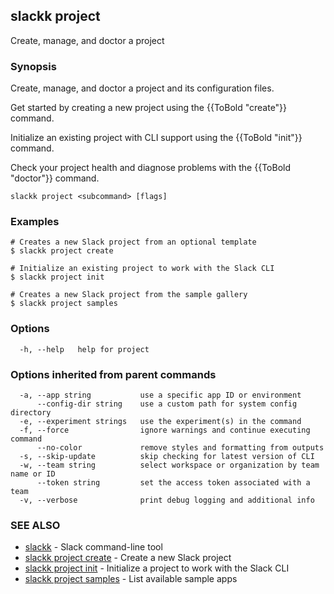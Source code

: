## slackk project

Create, manage, and doctor a project

### Synopsis

Create, manage, and doctor a project and its configuration files.

Get started by creating a new project using the {{ToBold "create"}} command.

Initialize an existing project with CLI support using the {{ToBold "init"}} command.

Check your project health and diagnose problems with the {{ToBold "doctor"}} command.

```
slackk project <subcommand> [flags]
```

### Examples

```
# Creates a new Slack project from an optional template
$ slackk project create

# Initialize an existing project to work with the Slack CLI
$ slackk project init

# Creates a new Slack project from the sample gallery
$ slackk project samples
```

### Options

```
  -h, --help   help for project
```

### Options inherited from parent commands

```
  -a, --app string           use a specific app ID or environment
      --config-dir string    use a custom path for system config directory
  -e, --experiment strings   use the experiment(s) in the command
  -f, --force                ignore warnings and continue executing command
      --no-color             remove styles and formatting from outputs
  -s, --skip-update          skip checking for latest version of CLI
  -w, --team string          select workspace or organization by team name or ID
      --token string         set the access token associated with a team
  -v, --verbose              print debug logging and additional info
```

### SEE ALSO

* [slackk](slackk.md)	 - Slack command-line tool
* [slackk project create](slackk_project_create.md)	 - Create a new Slack project
* [slackk project init](slackk_project_init.md)	 - Initialize a project to work with the Slack CLI
* [slackk project samples](slackk_project_samples.md)	 - List available sample apps


